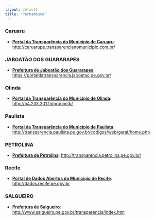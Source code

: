 ```yaml
---
layout: default
title: 'Pernambuco'
---
```


### Caruaru

- **[Portal da Transparência do Município de Caruaru](http://caruarupe.transparencianomunicipio.com.br/)**: http://caruarupe.transparencianomunicipio.com.br/

### JABOATÃO DOS GUARARAPES

- **[Prefeitura de Jaboatão dos Guararapes](https://portaldatransparencia.jaboatao.pe.gov.br/)**: https://portaldatransparencia.jaboatao.pe.gov.br/

### Olinda

- **[Portal da Transparência do Município de Olinda](http://54.233.201.15/pronimtb/)**: http://54.233.201.15/pronimtb/

### Paulista

- **[Portal da Transparência do Município de Paulista](http://transparencia.paulista.pe.gov.br/codigos/web/geral/home.php)**: http://transparencia.paulista.pe.gov.br/codigos/web/geral/home.php

### PETROLINA

- **[Prefeitura de Petrolina](http://transparencia.petrolina.pe.gov.br/)**: http://transparencia.petrolina.pe.gov.br/

### Recife

- **[Portal de Dados Abertos do Município de Recife](http://dados.recife.pe.gov.br)**: http://dados.recife.pe.gov.br

### SALGUEIRO

- **[Prefeitura de Salgueiro](http://www.salgueiro.pe.gov.br/transparencia/index.htm)**: http://www.salgueiro.pe.gov.br/transparencia/index.htm
